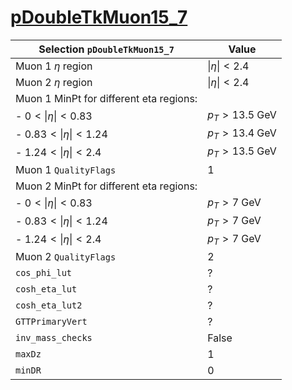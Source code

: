 # [pDoubleTkMuon15_7](../Phase2Menu_Legacy/DoubleTkMuon157.html)

| Selection `pDoubleTkMuon15_7`                                     | Value                                 |
|-------------------------------------------------------------------|---------------------------------------|
| Muon 1 $\eta$ region                                              | $\lvert\eta\rvert < 2.4$              |
| Muon 2 $\eta$ region                                              | $\lvert\eta\rvert < 2.4$              |
| Muon 1 MinPt for different eta regions:                           |                                       |
|    - $0<\lvert\eta\rvert<0.83$                                    | $p_T>13.5$ GeV                        |
|    - $0.83<\lvert\eta\rvert<1.24$                                 | $p_T>13.4$ GeV                        |
|    - $1.24<\lvert\eta\rvert<2.4$                                  | $p_T>13.5$ GeV                        |
| Muon 1 `QualityFlags`                                             | 1                                     |
| Muon 2 MinPt for different eta regions:                           |                                       |
|    - $0<\lvert\eta\rvert<0.83$                                    | $p_T>7$ GeV                           |
|    - $0.83<\lvert\eta\rvert<1.24$                                 | $p_T>7$ GeV                           |
|    - $1.24<\lvert\eta\rvert<2.4$                                  | $p_T>7$ GeV                           |
| Muon 2 `QualityFlags`                                             | 2                                     |
| `cos_phi_lut`                                                     | ?                                     |
| `cosh_eta_lut`                                                    | ?                                     |
| `cosh_eta_lut2`                                                   | ?                                     |
| `GTTPrimaryVert`                                                  | ?                                     |
| `inv_mass_checks`                                                 | False                                 |
| `maxDz`                                                           | 1                                     |
| `minDR`                                                           | 0                                     |